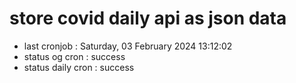 # store covid daily api as json data

- last cronjob : Saturday, 03 February 2024 13:12:02
- status og cron : success
- status daily cron : success
      
      